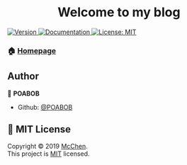<h1 align="center">Welcome to my blog</h1>
<p>
  <a href="https://github.com/ChenJiaH/blog/blob/master/package.json">
    <img alt="Version" src="https://img.shields.io/badge/version-0.1.0-blue.svg?cacheSeconds=2592000">
  </a>
  <a href="https://github.com/POABOB/blog">
    <img alt="Documentation" src="https://img.shields.io/badge/documentation-yes-brightgreen.svg" target="_blank" />
  </a>
  <a href="https://github.com/ChenJiaH/blog/blob/master/LICENSE">
    <img alt="License: MIT" src="https://img.shields.io/badge/License-MIT-yellow.svg" target="_blank" />
  </a>
</p>

### 🏠 [Homepage](https://poabob.github.io)

## Author

👤 **POABOB**

* Github: [@POABOB](https://github.com/POABOB)

## 📝 MIT License

Copyright © 2019 [McChen](https://github.com/POABOB).<br />
This project is [MIT](https://github.com/POABOB/blog/blob/master/LICENSE) licensed.
